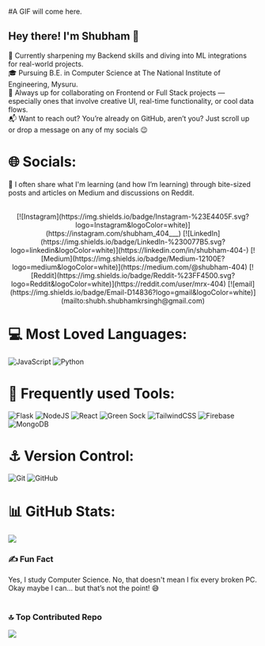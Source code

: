 
<p>
  #A GIF will come here.
</p>

## Hey there! I'm Shubham 👋<br>
🔧 Currently sharpening my Backend skills and diving into ML integrations for real-world projects.<br>
🎓 Pursuing B.E. in Computer Science at The National Institute of Engineering, Mysuru.<br>
🤝 Always up for collaborating on Frontend or Full Stack projects — especially ones that involve creative UI, real-time functionality, or cool data flows.<br>
📬 Want to reach out? You’re already on GitHub, aren’t you? Just scroll up or drop a message on any of my socials 😉<br>

# 🌐 Socials:  
🧠 I often share what I'm learning (and how I’m learning) through bite-sized posts and articles on Medium and discussions on Reddit.<br><br>
<p align="center">
[![Instagram](https://img.shields.io/badge/Instagram-%23E4405F.svg?logo=Instagram&logoColor=white)](https://instagram.com/shubham_404___) [![LinkedIn](https://img.shields.io/badge/LinkedIn-%230077B5.svg?logo=linkedin&logoColor=white)](https://linkedin.com/in/shubham-404-) [![Medium](https://img.shields.io/badge/Medium-12100E?logo=medium&logoColor=white)](https://medium.com/@shubham-404) [![Reddit](https://img.shields.io/badge/Reddit-%23FF4500.svg?logo=Reddit&logoColor=white)](https://reddit.com/user/mrx-404) [![email](https://img.shields.io/badge/Email-D14836?logo=gmail&logoColor=white)](mailto:shubh.shubhamkrsingh@gmail.com) 
</p>

# 💻 Most Loved Languages:
![JavaScript](https://img.shields.io/badge/javascript-%23323330.svg?style=for-the-badge&logo=javascript&logoColor=%23F7DF1E) ![Python](https://img.shields.io/badge/python-3670A0?style=for-the-badge&logo=python&logoColor=ffdd54) 
# 🤖 Frequently used Tools: 
![Flask](https://img.shields.io/badge/flask-%23000.svg?style=for-the-badge&logo=flask&logoColor=white) ![NodeJS](https://img.shields.io/badge/node.js-6DA55F?style=for-the-badge&logo=node.js&logoColor=white) ![React](https://img.shields.io/badge/react-%2320232a.svg?style=for-the-badge&logo=react&logoColor=%2361DAFB) ![Green Sock](https://img.shields.io/badge/green%20sock-88CE02?style=for-the-badge&logo=greensock&logoColor=white) ![TailwindCSS](https://img.shields.io/badge/tailwindcss-%2338B2AC.svg?style=for-the-badge&logo=tailwind-css&logoColor=white) ![Firebase](https://img.shields.io/badge/firebase-%2320232a.svg?style=for-the-badge&logo=react&logoColor=%2361DAFB) ![MongoDB](https://img.shields.io/badge/node.js-6DA55F?style=for-the-badge&logo=node.js&logoColor=white)
# ⚓ Version Control:
![Git](https://img.shields.io/badge/git-%23F05033.svg?style=for-the-badge&logo=git&logoColor=white) ![GitHub](https://img.shields.io/badge/github-%23121011.svg?style=for-the-badge&logo=github&logoColor=white)

# 📊 GitHub Stats:
![](https://github-readme-stats.vercel.app/api?username=Shubham-404&theme=radical&hide_border=true&include_all_commits=false&count_private=false)<br/>

### ✍️ Fun Fact
Yes, I study Computer Science. No, that doesn't mean I fix every broken PC. Okay maybe I can… but that’s not the point! 😅<br><br>

### 🔝 Top Contributed Repo
![](https://github-contributor-stats.vercel.app/api?username=Shubham-404&limit=5&theme=dark&combine_all_yearly_contributions=true)

<!-- Proudly created with GPRM ( https://gprm.itsvg.in ) -->
